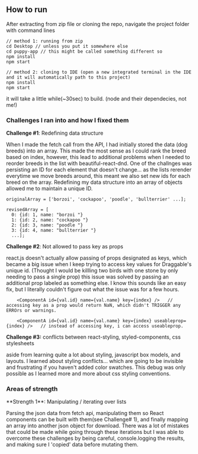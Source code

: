 <h2> How to run </h2>

After extracting from zip file or cloning the repo, navigate the project folder with command lines 
 
    // method 1: running from zip 
    cd Desktop // unless you put it somewhere else
    cd puppy-app // this might be called something different so 
    npm install 
    npm start
    
    // method 2: cloning to IDE (open a new integrated terminal in the IDE and it will automatically path to this project)
    npm install 
    npm start
    
it will take a little while(~30sec) to build. (node and their dependecies, not me!)

<h3> Challenges I ran into and how I fixed them </h3>

**Challenge #1**: Redefining data structure
<p> When I made the fetch call from the API, I had initially stored the data (dog breeds) into an array. This made the most sense as I could rank the breed based on index, however, this lead to additional problems when I needed to reorder breeds in the list with beautiful-react-dnd. One of the challnges was persisting an ID for each <Draggable> element that doesn't change... as the lists rerender everytime we move breeds around, this meant we also set new ids for each breed on the array. Redefining my data structure into an array of objects allowed me to maintain a unique ID. </p>
    
    originalArray = ['borzoi', 'cockapoo', 'poodle', 'bullterrier' ...];

    revisedArray = [
      0: {id: 1, name: "borzoi "}
      1: {id: 2, name: "cockapoo "}
      2: {id: 3, name: "poodle "}
      3: {id: 4, name: "bullterrier "}
      ...];

**Challenge #2**: Not allowed to pass key as props
 <p> react.js doesn't actually allow passing of props designated as keys, which became a big issue when I keep trying to access key values for Draggable's unique id. (Thought I would be killling two birds with one stone by only needing to pass a single prop) this issue was solved by passing an additional prop labeled as something else. I know this sounds like an easy fix, but I literally couldn't figure out what the issue was for a few hours. 
 </p>
 
        <ComponentA id={val.id} name={val.name} key={index} />   // accessing key as a prop would return NaN, which didn't TRIGGER any ERROrs or warnings.
        
        <ComponentA id={val.id} name={val.name} key={index} useableprop={index} />   // instead of accessing key, i can access useableprop.
        
 **Challenge #3:** conflicts between react-styling, styled-components, css stylesheets
<p> aside from learning quite a lot about styling, javascript box models, and layouts. I learned about styling conflicts... which are going to be invisible and frustrating if you haven't added color swatches. This debug was only possible as I learned more and more about css styling conventions. </p>

<h3> Areas of strength </h3> 
**Strength 1**: Manipulating / iterating over lists
<p> Parsing the json data from fetch api, manipulating them so React components can be built with them(see Challenge# 1), and finally mapping an array into another json object for download. There was a lot of mistakes that could be made while going through these iterations but I was able to overcome these challenges by being careful, console.logging the results, and making sure I 'copied' data before mutating them. </p>


